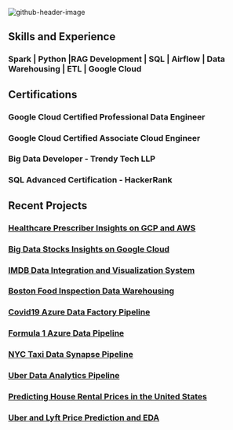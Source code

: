
![github-header-image](https://github.com/pratik3848/pratik3848/assets/41427089/6a0694ac-1ace-41eb-9c7c-c12a5c75f097)

## Skills and Experience
### Spark | Python |RAG Development | SQL | Airflow | Data Warehousing | ETL | Google Cloud

## Certifications
### Google Cloud Certified Professional Data Engineer
### Google Cloud Certified Associate Cloud Engineer
### Big Data Developer - Trendy Tech LLP
### SQL Advanced Certification - HackerRank

## Recent Projects

### [Healthcare Prescriber Insights on GCP and AWS](https://github.com/pratik3848/Healthcare-Prescriber-Insights-on-GCP-and-AWS)
### [Big Data Stocks Insights on Google Cloud](https://github.com/pratik3848/Big-Data-Stock-Insights)
### [IMDB Data Integration and Visualization System](https://github.com/pratik3848/IMDB-Data-Integration-and-Visualization-System)
### [Boston Food Inspection Data Warehousing](https://github.com/pratik3848/BOSTON-FOOD-INSPECTION-DATA-WAREHOUSING-)
### [Covid19 Azure Data Factory Pipeline](https://github.com/pratik3848/Covid19-Prediction-and-Reporting)
### [Formula 1 Azure Data Pipeline](https://github.com/pratik3848/Formula1-Azure-Data-pipeline)
### [NYC Taxi Data Synapse Pipeline](https://github.com/pratik3848/NYC-Taxi-Data-Azure-Synapse-Pipeline)
### [Uber Data Analytics Pipeline](https://github.com/pratik3848/Uber-Data-Analytics-Pipeline)
### [Predicting House Rental Prices in the United States](https://github.com/pratik3848/US-House-Rent-Prediction)
### [Uber and Lyft Price Prediction and EDA](https://github.com/pratik3848/Uber-and-Lyft-Price-Prediction-and-EDA)



